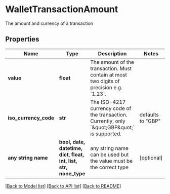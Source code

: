 # WalletTransactionAmount

The amount and currency of a transaction

## Properties
Name | Type | Description | Notes
------------ | ------------- | ------------- | -------------
**value** | **float** | The amount of the transaction. Must contain at most two digits of precision e.g. &#x60;1.23&#x60;. | 
**iso_currency_code** | **str** | The ISO-4217 currency code of the transaction. Currently, only &#x60;\&quot;GBP\&quot;&#x60; is supported. | defaults to "GBP"
**any string name** | **bool, date, datetime, dict, float, int, list, str, none_type** | any string name can be used but the value must be the correct type | [optional]

[[Back to Model list]](../README.md#documentation-for-models) [[Back to API list]](../README.md#documentation-for-api-endpoints) [[Back to README]](../README.md)


